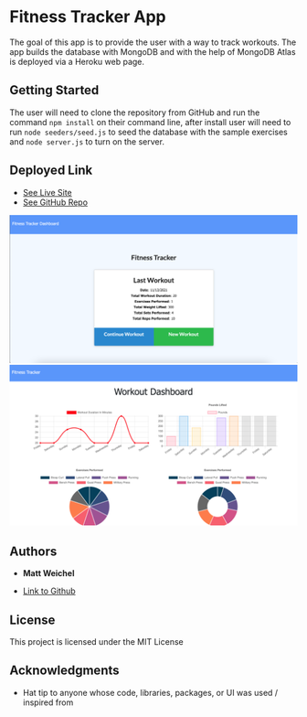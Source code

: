 # Fitness Tracker App

The goal of this app is to provide the user with a way to track workouts. The app builds the database with MongoDB and with the help of MongoDB Atlas is deployed via a Heroku web page.

## Getting Started

The user will need to clone the repository from GitHub and run the command `npm install` on their command line, after install user will need to run `node seeders/seed.js` to seed the database with the sample exercises and `node server.js` to turn on the server.


## Deployed Link

* [See Live Site](https://tranquil-lake-00499.herokuapp.com/)
* [See GitHub Repo](https://github.com/maweiche/fitnessTracker)

<img src="images/livesite.png">
<img src="images/stats.png">


## Authors

* **Matt Weichel** 

- [Link to Github](https://github.com/maweiche)

## License

This project is licensed under the MIT License 

## Acknowledgments

* Hat tip to anyone whose code, libraries, packages, or UI was used  / inspired from
